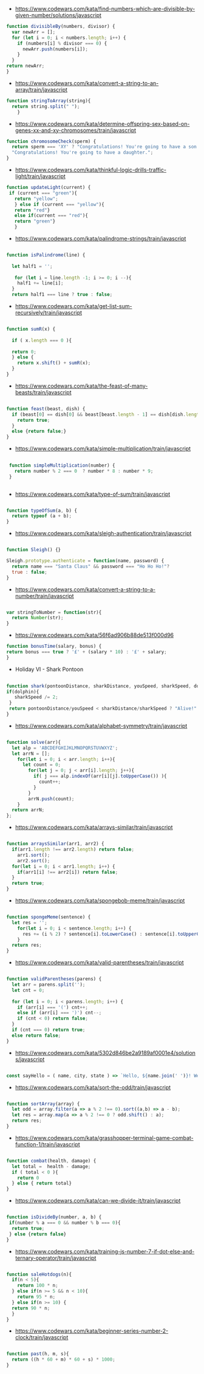 * https://www.codewars.com/kata/find-numbers-which-are-divisible-by-given-number/solutions/javascript
```javascript 
function divisibleBy(numbers, divisor) {
  var newArr = [];
  for (let i = 0; i < numbers.length; i++) {
    if (numbers[i] % divisor === 0) {
      newArr.push(numbers[i]);
    } 
  }
return newArr;
}

```
* https://www.codewars.com/kata/convert-a-string-to-an-array/train/javascript

```javascript
function stringToArray(string){
  return string.split(" ");
	}
```
* https://www.codewars.com/kata/determine-offspring-sex-based-on-genes-xx-and-xy-chromosomes/train/javascript

```javascript
function chromosomeCheck(sperm) {
  return sperm === 'XY' ? "Congratulations! You're going to have a son." :
  "Congratulations! You're going to have a daughter.";
}
```
* https://www.codewars.com/kata/thinkful-logic-drills-traffic-light/train/javascript

```javascript
function updateLight(current) {
 if (current === "green"){
   return "yellow";
   } else if (current === "yellow"){
   return "red"}
   else if(current === "red"){
   return "green"}
   }
   ```
   * https://www.codewars.com/kata/palindrome-strings/train/javascript
   
   ```javascript
   
   function isPalindrome(line) {
     
     let half1 = '';
     
      for (let i = line.length -1; i >= 0; i --){
       half1 += line[i];
     }
     return half1 === line ? true : false;
   
   ```
   * https://www.codewars.com/kata/get-list-sum-recursively/train/javascript
   
  ```javascript 
  
  function sumR(x) {
    
    if ( x.length === 0 ){
      
    return 0;
    } else {
      return x.shift() + sumR(x);
    }
  }
  
  ```
  
 * https://www.codewars.com/kata/the-feast-of-many-beasts/train/javascript
 
 ```javascript 
 
 function feast(beast, dish) {
   if (beast[0] == dish[0] && beast[beast.length - 1] == dish[dish.length - 1]) {
     return true;
   }
   else {return false;}
 }
 
 ```
 * https://www.codewars.com/kata/simple-multiplication/train/javascript
 
 ```javascript
  
  function simpleMultiplication(number) {
    return number % 2 === 0  ? number * 8 : number * 9; 
  }
  
  ```
  
  * https://www.codewars.com/kata/type-of-sum/train/javascript
  
  ```javascript
  
  function typeOfSum(a, b) {
    return typeof (a + b);
  }
  
  ``` 
  * https://www.codewars.com/kata/sleigh-authentication/train/javascript
  
   ```javascript
   
   function Sleigh() {}
   
   Sleigh.prototype.authenticate = function(name, password) {
     return name === "Santa Claus" && password === "Ho Ho Ho!"?
     true : false;
   }
   
   ```
   * https://www.codewars.com/kata/convert-a-string-to-a-number/train/javascript
   
   ```javascript
   
   var stringToNumber = function(str){
     return Number(str);
   }
   
   ```
  * https://www.codewars.com/kata/56f6ad906b88de513f000d96
 
 ```javascript 
 function bonusTime(salary, bonus) {
 return bonus === true ? '£' + (salary * 10) : '£' + salary;
 }
 
 ``` 
 * Holiday VI - Shark Pontoon
  
  ```javascript
   
 function shark(pontoonDistance, sharkDistance, youSpeed, sharkSpeed, dolphin){
 if(dolphin){
     sharkSpeed /= 2;
   }
   return pontoonDistance/youSpeed < sharkDistance/sharkSpeed ? "Alive!" : "Shark Bait!";
 }
 
 
 ``` 
 * https://www.codewars.com/kata/alphabet-symmetry/train/javascript
 
 ```javascript 
 
 function solve(arr){  
   let alp = 'ABCDEFGHIJKLMNOPQRSTUVWXYZ';
   let arrN = [];
     for(let i = 0; i < arr.length; i++){
       let count = 0;
         for(let j = 0; j < arr[i].length; j++){
           if( j === alp.indexOf(arr[i][j].toUpperCase()) ){
             count++;
           }
         }
         arrN.push(count);
     }
   return arrN;
 };
```
* https://www.codewars.com/kata/arrays-similar/train/javascript

```javascript

function arraysSimilar(arr1, arr2) {
  if(arr1.length !== arr2.length) return false;
    arr1.sort();
    arr2.sort();
  for(let i = 0; i < arr1.length; i++) {
    if(arr1[i] !== arr2[i]) return false; 
  }
  return true;
}
```


* https://www.codewars.com/kata/spongebob-meme/train/javascript

```javascript

function spongeMeme(sentence) {
  let res = '';
    for(let i = 0; i < sentence.length; i++) {
      res += (i % 2) ? sentence[i].toLowerCase() : sentence[i].toUpperCase();
    }
  return res;
}

```
* https://www.codewars.com/kata/valid-parentheses/train/javascript

```javascript

function validParentheses(parens) {
  let arr = parens.split('');
  let cnt = 0;
  
  for (let i = 0; i < parens.length; i++) {
    if (arr[i] === '(') cnt++;
    else if (arr[i] === ')') cnt--;
    if (cnt < 0) return false;
  }
  if (cnt === 0) return true;
  else return false;
}

```
* https://www.codewars.com/kata/5302d846be2a9189af0001e4/solutions/javascript

```javascript

const sayHello = ( name, city, state ) => `Hello, ${name.join(' ')}! Welcome to ${city}, ${state}!`;

```

* https://www.codewars.com/kata/sort-the-odd/train/javascript

```javascript

function sortArray(array) {
  let odd = array.filter(a => a % 2 !== 0).sort((a,b) => a - b);
  let res = array.map(a => a % 2 !== 0 ? odd.shift() : a);
  return res;
}

```
* https://www.codewars.com/kata/grasshopper-terminal-game-combat-function-1/train/javascript

```javascript

function combat(health, damage) {
  let total =  health - damage;
  if ( total < 0 ){
    return 0
  } else { return total}
}

```

* https://www.codewars.com/kata/can-we-divide-it/train/javascript

```javascript

function isDivideBy(number, a, b) {
 if(number % a === 0 && number % b === 0){
  return true; 
 } else {return false}
}

```

* https://www.codewars.com/kata/training-js-number-7-if-dot-else-and-ternary-operator/train/javascript

```javascript

function saleHotdogs(n){
  if(n < 5){
    return 100 * n;
  } else if(n >= 5 && n < 10){
    return 95 * n;
  } else if(n >= 10) {
  return 90 * n;
  }
}

```
* https://www.codewars.com/kata/beginner-series-number-2-clock/train/javascript

```javascript

function past(h, m, s){
  return ((h * 60 + m) * 60 + s) * 1000;
}

```